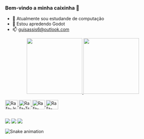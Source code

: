 ### Bem-vindo a minha caixinha 👋

- 🔭 Atualmente sou estudande de computação
- 🌱 Estou apredendo Godot 
- 📫 guisassis6@outlook.com


<div align="center">
  <a href="https://github.com/dev-Burandelei">
  <img height="180em" src="https://github-readme-stats.vercel.app/api?username=dev-Burandelei&show_icons=true&theme=dracula&include_all_commits=true&count_private=true"/>
  <img height="180em" src="https://github-readme-stats.vercel.app/api/top-langs/?username=dev-Burandelei&layout=compact&langs_count=7&theme=dracula"/>
</div>

<div style="display: inline_block"><br>
  <img align="center" alt="Rafa-Js" height="30" width="40" src="https://cdn.jsdelivr.net/gh/devicons/devicon/icons/c/c-original.svg">
  <img align="center" alt="Rafa-Ts" height="30" width="40" src="https://cdn.jsdelivr.net/gh/devicons/devicon/icons/java/java-original.svg">
  <img align="center" alt="Rafa-React" height="30" width="40" src="https://cdn.jsdelivr.net/gh/devicons/devicon/icons/python/python-original.svg">
  <img align="center" alt="Rafa-HTML" height="30" width="40" src="https://cdn.jsdelivr.net/gh/devicons/devicon/icons/godot/godot-original.svg">
</div>
  
  ##
  
 
<div> 
  <a href = "mailto:guisassis6@gmail.com"><img src="https://img.shields.io/badge/-Gmail-%23333?style=for-the-badge&logo=gmail&logoColor=white" target="_blank"></a>
  <a href="https://www.linkedin.com/in/vanderlei-assis-a89786254/" target="_blank"><img src="https://img.shields.io/badge/-LinkedIn-%230077B5?style=for-the-badge&logo=linkedin&logoColor=white" target="_blank"></a> 
  <a href="mailto:guisassis6@outlook.com"" target="_blank"><img src="https://img.shields.io/badge/Microsoft_Outlook-0078D4?style=for-the-badge&logo=microsoft-outlook&logoColor=white" target="_blank"></a> 


 ![Snake animation](https://github.com/dev-Burandelei/dev-Burandelei/blob/output/github-contribution-grid-snake.svg)
 
</div>
